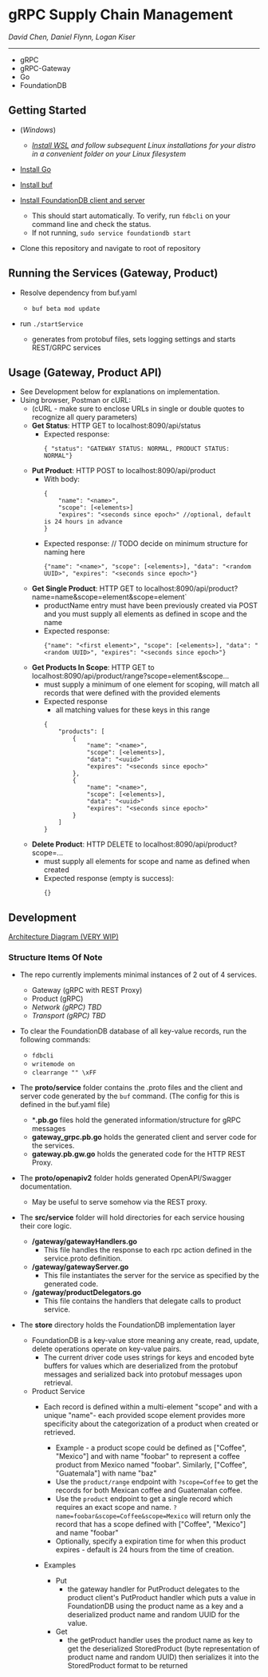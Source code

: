 # gRPC Supply Chain Management
*David Chen, Daniel Flynn, Logan Kiser*

---

- gRPC
- gRPC-Gateway
- Go
- FoundationDB


## Getting Started
- (*Windows*)
    - *[Install WSL](https://docs.microsoft.com/en-us/windows/wsl/install-win10) and follow subsequent Linux installations for your distro in a convenient folder on your Linux filesystem*

- [Install Go](https://golang.org/doc/install)

- [Install buf](https://docs.buf.build/installation/) 

- [Install FoundationDB client and server](https://apple.github.io/foundationdb/downloads.html)
    - This should start automatically. To verify, run `fdbcli` on your command line and check the status.
    - If not running, `sudo service foundationdb start`

- Clone this repository and navigate to root of repository

## Running the Services (Gateway, Product)

- Resolve dependency from buf.yaml
    - `buf beta mod update`

- run `./startService`
    - generates from protobuf files, sets logging settings and starts REST/GRPC services

## Usage (Gateway, Product API) 
- See Development below for explanations on implementation.
- Using browser, Postman or cURL:
    - (cURL - make sure to enclose URLs in single or double quotes to recognize all query parameters)
    - **Get Status**: HTTP GET to localhost:8090/api/status
        - Expected response:
            ```
            { "status": "GATEWAY STATUS: NORMAL, PRODUCT STATUS: NORMAL"}
            ```
    - **Put Product**: HTTP POST to localhost:8090/api/product
        - With body:
            ```
            {
                "name": "<name>",
                "scope": [<elements>]
                "expires": "<seconds since epoch>" //optional, default is 24 hours in advance
            }
            ```
        - Expected response: // TODO decide on minimum structure for naming here
            ```
            {"name": "<name>", "scope": [<elements>], "data": "<random UUID>", "expires": "<seconds since epoch>"}
            ```
    - **Get Single Product**: HTTP GET to localhost:8090/api/product?name=name&scope=element&scope=element` 
        - productName entry must have been previously created via POST and you must supply all elements as defined in scope and the name
        - Expected response:
            ```
            {"name": "<first element>", "scope": [<elements>], "data": "<random UUID>", "expires": "<seconds since epoch>"}
            ```
    - **Get Products In Scope**: HTTP GET to localhost:8090/api/product/range?scope=element&scope... 
        - must supply a minimum of one element for scoping, will match all records that were defined with the provided elements
        - Expected response
            - all matching values for these keys in this range
            ```
            {
                "products": [
                    {
                        "name": "<name>",
                        "scope": [<elements>],
                        "data": "<uuid>"
                        "expires": "<seconds since epoch>"
                    },
                    {
                        "name": "<name>",
                        "scope": [<elements>],
                        "data": "<uuid>"
                        "expires": "<seconds since epoch>"
                    }
                ]
            }
            ```
    - **Delete Product**: HTTP DELETE to localhost:8090/api/product?scope=...
        - must supply all elements for scope and name as defined when created
        - Expected response (empty is success):
            ```
            {}
            ```


## Development

[Architecture Diagram (VERY WIP)](https://lucid.app/lucidchart/invitations/accept/inv_0a8665be-2794-4854-8e4a-c162c88fc41e?viewport_loc=-291%2C-20%2C2718%2C1354%2C0_0)

### Structure Items Of Note
- The repo currently implements minimal instances of 2 out of 4 services.
    - Gateway (gRPC with REST Proxy)
    - Product (gRPC)
    - *Network (gRPC) TBD* 
    - *Transport (gRPC) TBD*

- To clear the FoundationDB database of all key-value records, run the following commands:
    - `fdbcli`
    - `writemode on`
    - `clearrange "" \xFF`

- The **proto/service** folder contains the .proto files and the client and server code generated by the `buf` command. (The config for this is defined in the buf.yaml file)
    - ***.pb.go** files hold the generated information/structure for gRPC messages
    - **gateway_grpc.pb.go** holds the generated client and server code for the services.
    - **gateway.pb.gw.go** holds the generated code for the HTTP REST Proxy.

- The **proto/openapiv2** folder holds generated OpenAPI/Swagger documentation.
    - May be useful to serve somehow via the REST proxy.

- The **src/service** folder will hold directories for each service housing their core logic.
    - **/gateway/gatewayHandlers.go**
        - This file handles the response to each rpc action defined in the service.proto definition. 
    - **/gateway/gatewayServer.go**
        - This file instantiates the server for the service as specified by the generated code. 
    - **/gateway/productDelegators.go**
        - This file contains the handlers that delegate calls to product service.

- The **store** directory holds the FoundationDB implementation layer
    - FoundationDB is a key-value store meaning any create, read, update, delete operations operate on key-value pairs.
        - The current driver code uses strings for keys and encoded byte buffers for values which are deserialized from the protobuf messages and serialized back into protobuf messages upon retrieval.
    - Product Service
        - Each record is defined within a multi-element "scope" and with a unique "name"- each provided scope element provides more specificity about the categorization of a product when created or retrieved.
            - Example - a product scope could be defined as ["Coffee", "Mexico"] and with name "foobar" to represent a coffee product from Mexico named "foobar". Similarly, ["Coffee", "Guatemala"] with name "baz"
            - Use the `product/range` endpoint with `?scope=Coffee` to get the records for both Mexican coffee and Guatemalan coffee.
            - Use the `product` endpoint to get a single record which requires an exact scope and name. `?name=foobar&scope=Coffee&scope=Mexico` will return only the record that has a scope defined with ["Coffee", "Mexico"] and name "foobar"
            - Optionally, specify a expiration time for when this product expires - default is 24 hours from the time of creation.

        - Examples
            - Put
                - the gateway handler for PutProduct delegates to the product client's PutProduct handler which puts a value in FoundationDB using the product name as a key and a deserialized product name and random UUID for the value.
            - Get
                - the getProduct handler uses the product name as key to get the deserialized StoredProduct (byte representation of product name and random UUID) then serializes it into the StoredProduct format to be returned
            


        

